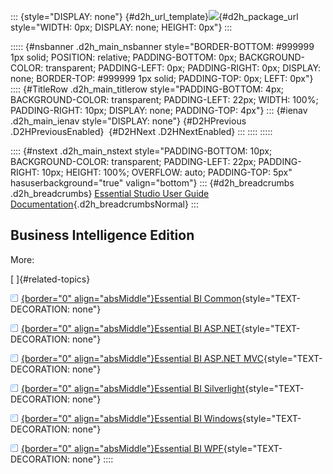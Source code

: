 ::: {style="DISPLAY: none"}
[](ms-xhelp:///?Id=d2h_url_template){#d2h_url_template}![](!package_url!){#d2h_package_url style="WIDTH: 0px; DISPLAY: none; HEIGHT: 0px"}
:::

::::: {#nsbanner .d2h_main_nsbanner style="BORDER-BOTTOM: #999999 1px solid; POSITION: relative; PADDING-BOTTOM: 0px; BACKGROUND-COLOR: transparent; PADDING-LEFT: 0px; PADDING-RIGHT: 0px; DISPLAY: none; BORDER-TOP: #999999 1px solid; PADDING-TOP: 0px; LEFT: 0px"}
:::: {#TitleRow .d2h_main_titlerow style="PADDING-BOTTOM: 4px; BACKGROUND-COLOR: transparent; PADDING-LEFT: 22px; WIDTH: 100%; PADDING-RIGHT: 10px; DISPLAY: none; PADDING-TOP: 4px"}
::: {#ienav .d2h_main_ienav style="DISPLAY: none"}
[](ms-xhelp:///?Id=b01a1b50-1d7d-40c0-bc83-af67e57c9005){#D2HPrevious .D2HPreviousEnabled}  [](ms-xhelp:///?Id=51cb28d1-f201-4ea8-9963-a8afa451f64c){#D2HNext .D2HNextEnabled}
:::
::::
:::::

:::: {#nstext .d2h_main_nstext style="PADDING-BOTTOM: 10px; BACKGROUND-COLOR: transparent; PADDING-LEFT: 22px; PADDING-RIGHT: 10px; HEIGHT: 100%; OVERFLOW: auto; PADDING-TOP: 5px" hasuserbackground="true" valign="bottom"}
::: {#d2h_breadcrumbs .d2h_breadcrumbs}
[Essential Studio User Guide Documentation](ms-xhelp:///?Id=12457748-09e3-4d74-a240-8e049cedf030){.d2h_breadcrumbsNormal}
:::

## Business Intelligence Edition

More:

[ ]{#related-topics}

[![](button.gif){border="0" align="absMiddle"}Essential BI Common](ms-xhelp:///?Id=51cb28d1-f201-4ea8-9963-a8afa451f64c){style="TEXT-DECORATION: none"}

[![](button.gif){border="0" align="absMiddle"}Essential BI ASP.NET](ms-xhelp:///?Id=99c6694e-59c3-4c59-abb5-ce9ce9a948bc){style="TEXT-DECORATION: none"}

[![](button.gif){border="0" align="absMiddle"}Essential BI ASP.NET MVC](ms-xhelp:///?Id=32b055b8-3bdf-473c-bb73-f99a534ce79c){style="TEXT-DECORATION: none"}

[![](button.gif){border="0" align="absMiddle"}Essential BI Silverlight](ms-xhelp:///?Id=c006b39c-6aa2-4637-b7de-3e7b6cb3f9f9){style="TEXT-DECORATION: none"}

[![](button.gif){border="0" align="absMiddle"}Essential BI Windows](ms-xhelp:///?Id=af2b5ead-c104-4cdd-b5e2-2b2aee61afe3){style="TEXT-DECORATION: none"}

[![](button.gif){border="0" align="absMiddle"}Essential BI WPF](ms-xhelp:///?Id=41e3d586-d922-4a01-8272-679fe4ae7343){style="TEXT-DECORATION: none"}
::::
